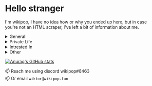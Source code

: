 # Hello stranger

I'm wikipop, I have no idea how or why you ended up here, but in case you're not an HTML scraper, I've left a bit of information about me.

<details><summary>General</summary>

```py
print(wikipop.info_genral)
```
```
> CEO & Owner of wikipop.fun
> Student
> 2m tall    
```
</details>

<details><summary>Private Life</summary>
    
```py
print(wikipop.private_life)
```
```
> None
```
    
</details>

<details><summary>Intrested In</summary>
    
```py
print(wikipop.branches)
```
```
> Web development <3
> UI/UX design
> Digital art
> DevOps 
> PenTesting 
```
    
</details>

<details><summary>Other</summary>
    
```py
print(dict(wikipop.other))
```
```
{
    tools: [Webstorm, Pycharm, vs_code, nano],
    languages: [js, python, java],
    fav_frontend_stack: "T3-stack",
    archUser: False,
}
```
    
</details>

[![Anurag's GitHub stats](https://github-readme-stats.vercel.app/api?username=wikipop)](https://github.com/wikipop)
    
📫 Reach me using discord wikipop#6463 <br />
📫 Or email `wiktor@wikipop.fun`
